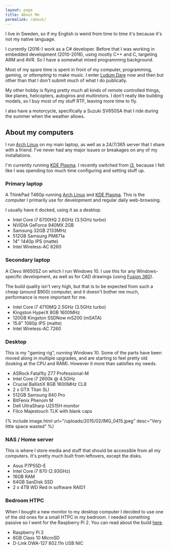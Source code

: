 ```yaml
---
layout: page
title: About Me
permalink: /about/
---
```


I live in Sweden, so if my English is weird from time to time it's because it's
not my native language.

I currently (2016-) work as a C# developer. Before that I was working in
embedded development (2010-2016), using mostly C++ and C, targeting ARM and AVR.
So I have a somewhat mixed programming background.

Most of my spare time is spent in front of my computer, programming, gaming, or
_attempting_ to make music. I enter [Ludum Dare](http://ludumdare.com) now and
then but other than that I don't submit much of what I do publically.

My other hobby is flying pretty much all kinds of remote controlled things,
like planes, helicopters, autogiros and multirotors. I don't really like
building models, so I buy most of my stuff RTF, leaving more time to fly.

I also have a motorcycle, specifically a Suzuki SV650SA that I ride during the
summer when the weather allows.

## About my computers

I run [Arch Linux](http://archlinux.org) on my main laptop, as well as a
24/7/365 server that I share with a friend. I've never had any major issues or
breakages on any of my installations.

I'm currently running [KDE Plasma](https://www.kde.org/plasma-desktop). I
recently switched from [i3](https://i3wm.org/), because I felt like I was
spending too much time configuring and setting stuff up.

### Primary laptop

A ThinkPad T460p running [Arch Linux](http://archlinux.org) and
[KDE Plasma](https://www.kde.org/plasma-desktop). This is the computer I
primarily use for development and regular daily web-browsing.

I usually have it docked, using it as a desktop.

* Intel Core i7 6700HQ 2.6GHz (3.5GHz turbo)
* NVIDIA GeForce 940MX 2GB
* Samsung 32GB 2133MHz
* 512GB Samsung PM871a
* 14" 1440p IPS (matte)
* Intel Wireless-AC 8260

### Secondary laptop

A Clevo W650SZ on which I run Windows 10. I use this for any Windows-specific
development, as well as for CAD drawings (using [Fusion 360](http://www.autodesk.com/products/fusion-360/overview)).

The build quality isn't very high, but that is to be expected from such a cheap
(around $900) computer, and it doesn't bother me much, performance is more
important for me.

* Intel Core i7 4710MQ 2.5GHz (3.5GHz turbo)
* Kingston HyperX 8GB 1600MHz
* 120GB Kingston SSDNow mS200 (mSATA)
* 15.6" 1080p IPS (matte)
* Intel Wireless-AC 7260

### Desktop

This is my "gaming rig", running Windows 10. Some of the parts have been moved
along in multiple upgrades, and are starting to feel pretty old (looking at the
CPU and RAM). However it more than satisfies my needs.

* ASRock Fatal1ty Z77 Professional-M
* Intel Core i7 2600k @ 4.5GHz
* Crucial BallistiX 8GB 1600MHz CL8
* 2 x GTX Titan SLI
* 512GB Samsung 840 Pro
* BitFenix Phenom M
* Dell UltraSharp U2515H monitor
* Filco Majestouch TLK with blank caps

{% include image.html url="/uploads/2015/02/IMG_0415.jpeg" desc="Very little space wasted" %}

### NAS / Home server

This is where I store media and stuff that should be accessible from all my
computers. It's pretty much built from leftovers, except the disks.

* Asus P7P55D-E
* Intel Core i7 870 (2.93GHz)
* 16GB RAM
* 64GB SanDisk SSD
* 2 x 4TB WD Red in software RAID1

### Bedroom HTPC

When I bought a new monitor to my desktop computer I decided to use one of the
old ones for a small HTPC in my bedroom. I needed something passive so I went
for the Raspberry Pi 2. You can read about the build [here](/2015/02/arch-and-kodi-on-the-raspberry-pi-2/).

* Raspberry Pi 2
* 8GB Class 10 MicroSD
* D-Link DWA-127 802.11n USB NIC
